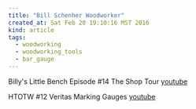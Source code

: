 ```yaml
---
title: "Bill Schenher Woodworker"
created_at: Sat Feb 20 19:10:16 MST 2016
kind: article
tags:
  - woodworking
  - woodworking_tools
  - bar_gauge
---
```



Billy's Little Bench Episode #14 The Shop Tour
<a href="https://www.youtube.com/watch?v=RhBwbnpWM7E" target="_blank">youtube</a>

HTOTW #12 Veritas Marking Gauges 
<a href="https://www.youtube.com/watch?v=IuLsOZZeIcU" target="_blank">youtube</a>

<!--
html boilerplate
<a href="" target="_blank"></a>
<img src="" width="400px">
-->
